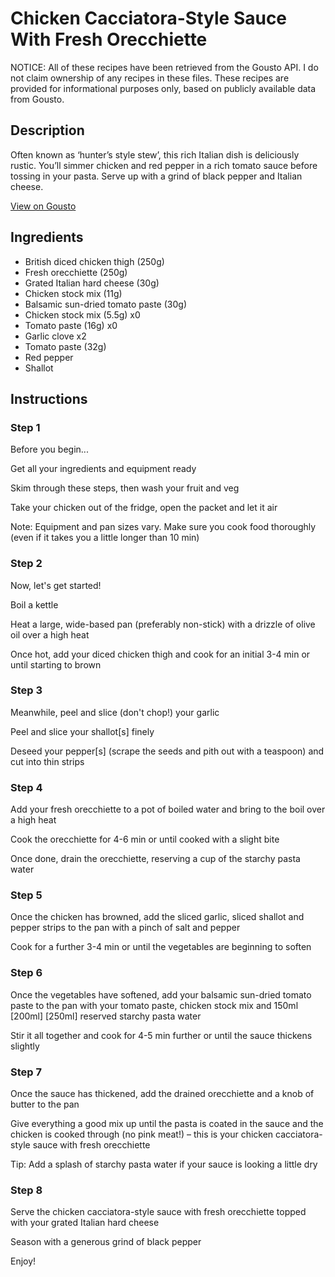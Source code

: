 # Chicken Cacciatora-Style Sauce With Fresh Orecchiette

NOTICE: All of these recipes have been retrieved from the Gousto API. I do not claim ownership of any recipes in these files. These recipes are provided for informational purposes only, based on publicly available data from Gousto.

## Description

Often known as ‘hunter’s style stew’, this rich Italian dish is deliciously rustic. You’ll simmer chicken and red pepper in a rich tomato sauce before tossing in your pasta. Serve up with a grind of black pepper and Italian cheese.


[View on Gousto](https://www.gousto.co.uk/recipes/cookbook/chicken-cacciatora-style-sauce-with-fresh-orecchiette)

## Ingredients

- British diced chicken thigh (250g)
- Fresh orecchiette (250g)
- Grated Italian hard cheese (30g)
- Chicken stock mix (11g)
- Balsamic sun-dried tomato paste (30g)
- Chicken stock mix (5.5g) x0
- Tomato paste (16g) x0
- Garlic clove x2
- Tomato paste (32g)
- Red pepper
- Shallot

## Instructions


### Step 1

Before you begin...

Get all your ingredients and equipment ready

Skim through these steps, then wash your fruit and veg

Take your chicken out of the fridge, open the packet and let it air

Note: Equipment and pan sizes vary. Make sure you cook food thoroughly (even if it takes you a little longer than 10 min)


### Step 2

Now, let's get started!

Boil a kettle

Heat a large, wide-based pan (preferably non-stick) with a drizzle of olive oil over a high heat

Once hot, add your diced chicken thigh and cook for an initial 3-4 min or until starting to brown


### Step 3

Meanwhile, peel and slice (don't chop!) your garlic

Peel and slice your shallot[s] finely

Deseed your pepper[s]<span class="text-danger"> </span>(scrape the seeds and pith out with a teaspoon) and cut into thin strips


### Step 4

Add your fresh orecchiette to a pot of boiled water and bring to the boil over a high heat

Cook the orecchiette for 4-6 min or until cooked with a slight bite

Once done, drain the orecchiette, reserving a cup of the starchy pasta water


### Step 5

Once the chicken has browned, add the sliced garlic, sliced shallot and pepper strips to the pan with a pinch of salt and pepper

Cook for a further 3-4 min or until the vegetables are beginning to soften


### Step 6

Once the vegetables have softened, add your balsamic sun-dried tomato paste to the pan with your tomato paste, chicken stock mix and 150ml <span class="text-purple">[200ml] </span><span class="text-danger">[250ml] </span>reserved starchy pasta water

Stir it all together and cook for 4-5 min further or until the sauce thickens slightly


### Step 7

Once the sauce has thickened, add the drained orecchiette and a knob of butter to the pan

Give everything a good mix up until the pasta is coated in the sauce and the chicken is cooked through (no pink meat!) – this is your chicken cacciatora-style sauce with fresh orecchiette

Tip: Add a splash of starchy pasta water if your sauce is looking a little dry

### Step 8

Serve the chicken cacciatora-style sauce with fresh orecchiette topped with your grated Italian hard cheese

Season with a generous grind of black pepper

Enjoy!

